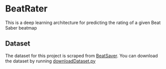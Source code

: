 # BeatRater
This is a deep learning architecture for predicting the rating of a given Beat Saber beatmap

## Dataset
The dataset for this project is scraped from [BeatSaver](https://beatsaver.com/). You can download the dataset by running [downloadDataset.py](downloadDataset.py)